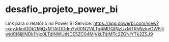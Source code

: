 # desafio_projeto_power_bi

Link para o relatório no Power BI Service: 
https://app.powerbi.com/view?r=eyJrIjoiODk2MjQxMTAtODdmYy00N2ViLTg4MDQtNzUxMTRhNzkyOWFjIiwidCI6IjliNDk1Njc0LTdiNWUtNDE5ZC04MjVkLTdjMTc2ZGNlYTk2ZSJ9
